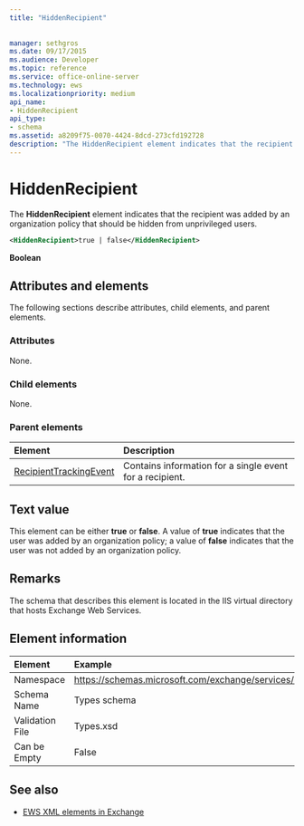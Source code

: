 ```yaml
---
title: "HiddenRecipient"
 
 
manager: sethgros
ms.date: 09/17/2015
ms.audience: Developer
ms.topic: reference
ms.service: office-online-server
ms.technology: ews
ms.localizationpriority: medium
api_name:
- HiddenRecipient
api_type:
- schema
ms.assetid: a8209f75-0070-4424-8dcd-273cfd192728
description: "The HiddenRecipient element indicates that the recipient was added by an organization policy that should be hidden from unprivileged users."
---
```


# HiddenRecipient

The **HiddenRecipient** element indicates that the recipient was added by an organization policy that should be hidden from unprivileged users. 
  
```XML
<HiddenRecipient>true | false</HiddenRecipient>
```

 **Boolean**
## Attributes and elements

The following sections describe attributes, child elements, and parent elements.
  
### Attributes

None.
  
### Child elements

None.
  
### Parent elements

|**Element**|**Description**|
|:-----|:-----|
|[RecipientTrackingEvent](recipienttrackingevent.md) <br/> |Contains information for a single event for a recipient.  <br/> |
   
## Text value

This element can be either **true** or **false**. A value of **true** indicates that the user was added by an organization policy; a value of **false** indicates that the user was not added by an organization policy. 
  
## Remarks

The schema that describes this element is located in the IIS virtual directory that hosts Exchange Web Services.
  
## Element information

| Element | Example |
|:-----|:-----|
|Namespace  <br/> |https://schemas.microsoft.com/exchange/services/2006/types  <br/> |
|Schema Name  <br/> |Types schema  <br/> |
|Validation File  <br/> |Types.xsd  <br/> |
|Can be Empty  <br/> |False  <br/> |
   
## See also



- [EWS XML elements in Exchange](ews-xml-elements-in-exchange.md)


